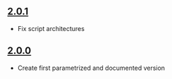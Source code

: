 ## [2.0.1](https://github.com/SDOSLabs/SDOSTraduora/tree/2.0.1)

- Fix script architectures

## [2.0.0](https://github.com/SDOSLabs/SDOSTraduora/tree/2.0.0)

- Create first parametrized and documented version
